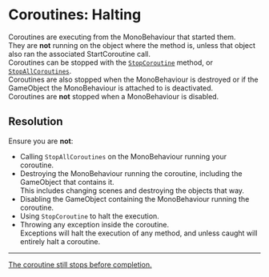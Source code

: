 # Coroutines: Halting

Coroutines are executing from the MonoBehaviour that started them.  
They are **not** running on the object where the method is, unless that object also ran the associated StartCoroutine call.  
Coroutines can be stopped with the [`StopCoroutine`](https://docs.unity3d.com/ScriptReference/MonoBehaviour.StopCoroutine.html) method, or [`StopAllCoroutines`](https://docs.unity3d.com/ScriptReference/MonoBehaviour.StopAllCoroutines.html).  
Coroutines are also stopped when the MonoBehaviour is destroyed or if the GameObject the MonoBehaviour is attached to is deactivated.  
Coroutines are **not** stopped when a MonoBehaviour is disabled.  

## Resolution
Ensure you are **not**:  
- Calling `StopAllCoroutines` on the MonoBehaviour running your coroutine.
- Destroying the MonoBehaviour running the coroutine, including the GameObject that contains it.  
   This includes changing scenes and destroying the objects that way.
- Disabling the GameObject containing the MonoBehaviour running the coroutine.
- Using `StopCoroutine` to halt the execution.
- Throwing any exception inside the coroutine.  
   Exceptions will halt the execution of any method, and unless caught will entirely halt a coroutine.

---  
[The coroutine still stops before completion.](TimeScale.md)
